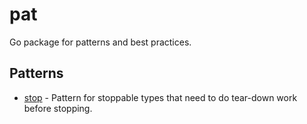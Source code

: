 # pat

Go package for patterns and best practices.

## Patterns

  * [stop](http://godoc.org/github.com/stretchr/pat/stop) - Pattern for stoppable types that need to do tear-down work before stopping.
